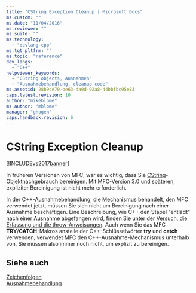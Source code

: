 ```yaml
---
title: "CString Exception Cleanup | Microsoft Docs"
ms.custom: ""
ms.date: "11/04/2016"
ms.reviewer: ""
ms.suite: ""
ms.technology: 
  - "devlang-cpp"
ms.tgt_pltfrm: ""
ms.topic: "reference"
dev_langs: 
  - "C++"
helpviewer_keywords: 
  - "CString objects, Ausnahmen"
  - "Ausnahmebehandlung, cleanup code"
ms.assetid: 28b9ce70-be63-4a0d-92a8-44bbfbc95e83
caps.latest.revision: 10
author: "mikeblome"
ms.author: "mblome"
manager: "ghogen"
caps.handback.revision: 6
---
```

# CString Exception Cleanup
[!INCLUDE[vs2017banner](../assembler/inline/includes/vs2017banner.md)]

In früheren Versionen von MFC, war es wichtig, dass Sie [CString](../atl-mfc-shared/reference/cstringt-class.md)\-Objektnachgebrauch bereinigen.  Mit MFC\-Version 3.0 und späteren, expliziter Bereinigung ist nicht mehr erforderlich.  
  
 In der C\+\+\-Ausnahmebehandlung, die Mechanismus behandelt, den MFC verwendet jetzt, müssen Sie sich nicht um Bereinigung nach einer Ausnahme beschäftigen.  Eine Beschreibung, wie C\+\+ den Stapel "entlädt" nach einer Ausnahme abgefangen wird, finden Sie unter [der Versuch, die Erfassung und die throw\-Anweisungen](../cpp/try-throw-and-catch-statements-cpp.md).  Auch wenn Sie das MFC **TRY**\/**CATCH**\-Makros anstelle der C\+\+\-Schlüsselwörter **try** und **catch** verwenden, verwendet MFC den C\+\+\-Ausnahme\-Mechanismus unterhalb von, Sie müssen also immer noch nicht, um explizit zu bereinigen.  
  
## Siehe auch  
 [Zeichenfolgen](../atl-mfc-shared/strings-atl-mfc.md)   
 [Ausnahmebehandlung](../mfc/exception-handling-in-mfc.md)